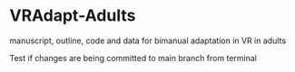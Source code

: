 # VRAdapt-Adults
manuscript, outline, code and data for bimanual adaptation in VR in adults

Test if changes are being committed to main branch from terminal
